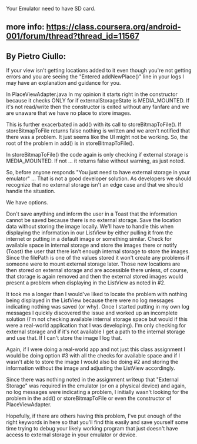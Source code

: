 Your Emulator need to have SD card. 

more info: https://class.coursera.org/android-001/forum/thread?thread_id=11567
----------------

By Pietro Ciullo:
---------

If your view isn't getting locations added to it even though you're not getting errors and you are seeing the "Entered addNewPlace()" line in your logs I may have an explanation and guidance for you.

In PlaceViewAdapter.java
In my opinion it starts right in the constructor because it checks ONLY for if externalStorageState is MEDIA_MOUNTED. If it's not read/write then the constructor is exited without any fanfare and we are unaware that we have no place to store images.

This is further exacerbated in add() with its call to storeBitmapToFile(). If storeBitmapToFile returns false nothing is written and we aren't notified that there was a problem. It just seems like the UI might not be working. So, the root of the problem in add() is in storeBitmapToFile().

In storeBitmapToFile() the code again is only checking if external storage is MEDIA_MOUNTED. If not ... it returns false without warning, as just noted. 

So, before anyone responds "You just need to have external storage in your emulator" ... That is not a good developer solution. As developers we should recognize that no external storage isn't an edge case and that we should handle the situation.

We have options.

Don't save anything and inform the user in a Toast that the information cannot be saved because there is no external storage.
Save the location data without storing the image locally. We'll have to handle this when displaying the information in our ListView by either pulling it from the internet or putting in a default image or something similar.
Check for available space in internal storage and store the images there or notify (Toast) the user that there isn't enough internal storage to store the images. Since the filePath is one of the values stored it won't create any problems if someone were to mount external storage later. Those new locations are then stored on external storage and are accessible there unless, of course, that storage is again removed and then the external stored images would present a problem when displaying in the ListView as noted in #2. 

It took me a longer than I would've liked to locate the problem with nothing being displayed in the ListView because there were no log messages indicating nothing was saved (or why). Once I started putting in my own log messages I quickly discovered the issue and worked up an incomplete solution (I'm not checking available internal storage space but would if this were a real-world application that I was developing). I'm only checking for external storage and if it's not available I get a path to the internal storage and use that. If I can't store the image I log that.

Again, if I were doing a real-world app and not just this class assignment I would be doing option #3 with all the checks for available space and if I wasn't able to store the image I would also be doing #2 and storing the information without the image and adjusting the ListView accordingly.

Since there was nothing noted in the assignment writeup that "External Storage" was required in the emulator (or on a physical device) and again, no log messages were indicating a problem, I initially wasn't looking for the problem in the add() or storeBitmapToFile or even the constructor of PlaceViewAdapter.

Hopefully, if there are others having this problem, I've put enough of the right keywords in here so that you'll find this easily and save yourself some time trying to debug your likely working program that just doesn't have access to external storage in your emulator or device.